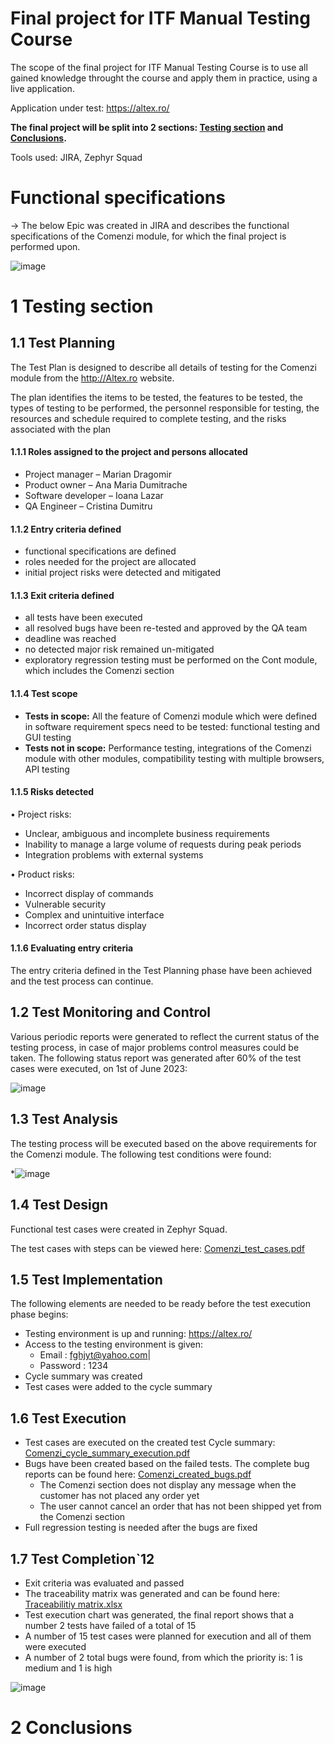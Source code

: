 

# Final project for ITF Manual Testing Course

The scope of the final project for ITF Manual Testing Course is to use all gained knowledge throught the course and apply them in practice, using a live application. 

Application under test: https://altex.ro/


**The final project will be split into 2 sections: [Testing section](https://github.com/Dumitru-Cristina/Proiect-Practic-Testare-Manuala/edit/main/README.md#1-testing-section) and [Conclusions](https://github.com/Dumitru-Cristina/Proiect-Practic-Testare-Manuala/edit/main/README.md#2-Conclusions).**

Tools used: JIRA, Zephyr Squad

# Functional specifications

-> The below Epic was created in JIRA and describes the functional specifications of the Comenzi module, for which the final project is performed upon.

![image](https://github.com/Dumitru-Cristina/Proiect-Practic-Testare-Manuala/assets/130222619/84b5c163-8277-4ae8-b155-2ded89d9d04d)


# 1 Testing section

## 1.1 Test Planning

The Test Plan is designed to describe all details of testing for the Comenzi module from the http://Altex.ro website.

The plan identifies the items to be tested, the features to be tested, the types of testing to be performed, the personnel responsible for testing, the resources and schedule required to complete testing, and the risks associated with the plan


#### 1.1.1 Roles assigned to the project and persons allocated

* Project manager – Marian Dragomir
* Product owner – Ana Maria Dumitrache
* Software developer – Ioana Lazar
* QA Engineer – Cristina Dumitru

#### 1.1.2 Entry criteria defined

* functional specifications are defined
* roles needed for the project are allocated
* initial project risks were detected and mitigated

#### 1.1.3 Exit criteria defined

* all tests have been executed
* all resolved bugs have been re-tested and approved by the QA team
* deadline was reached
* no detected major risk remained un-mitigated
* exploratory regression testing must be performed on the Cont module, which includes the Comenzi section

#### 1.1.4 Test scope

* __Tests in scope:__ All the feature of Comenzi module which were defined in software requirement specs need to be tested: functional testing and GUI testing 
* __Tests not in scope:__ Performance testing, integrations of the Comenzi module with other modules, compatibility testing with multiple browsers, API testing

#### 1.1.5 Risks detected

•	Project risks: 
* Unclear, ambiguous and incomplete business requirements
* Inability to manage a large volume of requests during peak periods
* Integration problems with external systems
   
•	Product risks: 
* Incorrect display of commands
* Vulnerable security
* Complex and unintuitive interface
* Incorrect order status display



#### 1.1.6 Evaluating entry criteria

The entry criteria defined in the Test Planning phase have been achieved and the test process can continue. 

## 1.2 Test Monitoring and Control

Various periodic reports were generated to reflect the current status of the testing process, in case of major problems control measures could be taken. The following status report was generated after 60% of the test cases were executed, on 1st of June 2023: 

![image](https://github.com/Dumitru-Cristina/Proiect-Practic-Testare-Manuala/assets/130222619/d4a2f791-a440-43b1-a181-950da657be36)


## 1.3 Test Analysis

The testing process will be executed based on the above requirements for the Comenzi module. The following test conditions were found:

*![image](https://github.com/Dumitru-Cristina/Proiect-Practic-Testare-Manuala/assets/130222619/3c6f3fb0-e115-45ac-b1b2-9ffd1e5b274b)


## 1.4 Test Design

Functional test cases were created in Zephyr Squad. 

The test cases with steps can be viewed here: [Comenzi_test_cases.pdf](https://github.com/Dumitru-Cristina/Proiect-Practic-Testare-Manuala/blob/main/Comenzi_test_cases.pdf)

## 1.5 Test Implementation

The following elements are needed to be ready before the test execution phase begins:

* Testing environment is up and running:   https://altex.ro/
* Access to the testing environment is given: 
   * Email :   fghjyt@yahoo.com| 
   * Password : 1234
* Cycle summary was created
* Test cases were added to the cycle summary


## 1.6 Test Execution

* Test cases are executed on the created test Cycle summary: [Comenzi_cycle_summary_execution.pdf](https://github.com/Dumitru-Cristina/Proiect-Practic-Testare-Manuala/blob/main/Comenzi_cycle_summary%20_execution.pdf)
* Bugs have been created based on the failed tests. The complete bug reports can be found here: [Comenzi_created_bugs.pdf](https://github.com/Dumitru-Cristina/Proiect-Practic-Testare-Manuala/blob/main/Comenzi_created_bugs.pdf)
   * The Comenzi section does not display any message when the customer has not placed any order yet
   * The user cannot cancel an order that has not been shipped yet from the Comenzi section
* Full regression testing is needed after the bugs are fixed



## 1.7 Test Completion`12

* Exit criteria was evaluated and passed
* The traceability matrix was generated and can be found here: [Traceabilitiy matrix.xlsx](https://github.com/Dumitru-Cristina/Proiect-Practic-Testare-Manuala/blob/main/Traceability%20matrix.xlsx)
* Test execution chart was generated, the final report shows that a number 2 tests have failed of a total of 15
* A number of 15 test cases were planned for execution and all of them were executed
* A number of 2 total bugs were found, from which the priority is: 1 is medium and 1 is high

![image](https://github.com/Dumitru-Cristina/Proiect-Practic-Testare-Manuala/assets/130222619/be180141-53f1-42ff-bce0-d173043276c1)


# 2 Conclusions
